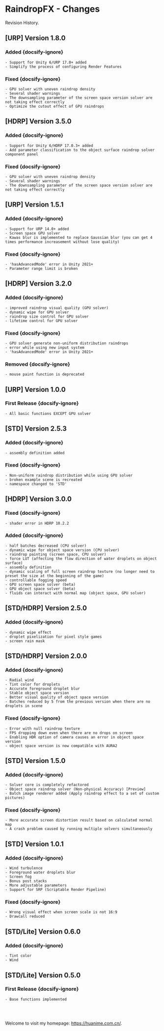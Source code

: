 # RaindropFX - Changes

Revision History.

## [URP] Version 1.8.0
### Added {docsify-ignore}
	- Support for Unity 6/URP 17.0+ added
	- Simplify the process of configuring Render Features

### Fixed {docsify-ignore}
	- GPU solver with uneven raindrop density
	- Several shader warnings
	- The downsampling parameter of the screen space version solver are not taking effect correctly
	- Optimize the cutout effect of GPU raindrops

## [HDRP] Version 3.5.0
### Added {docsify-ignore}
	- Support for Unity 6/HDRP 17.0.3+ added
	- Add parameter classification to the object surface raindrop solver component panel

### Fixed {docsify-ignore}
	- GPU solver with uneven raindrop density
	- Several shader warnings
	- The downsampling parameter of the screen space version solver are not taking effect correctly

## [URP] Version 1.5.1
### Added {docsify-ignore}
	- Support for URP 14.0+ added
	- Screen space GPU solver
	- Kawas blur is implemented to replace Gaussian blur (you can get 4 times performance increasement without lose quality)

### Fixed {docsify-ignore}
	- 'hasAdvancedMode' error in Unity 2021+
	- Parameter range limit is broken

## [HDRP] Version 3.2.0
### Added {docsify-ignore}
	- improved raindrop visual quality (GPU solver)
	- dynamic wipe for GPU solver
	- raindrop size control for GPU solver
	- lifetime control for GPU solver

### Fixed {docsify-ignore}
	- GPU solver generate non-uniform distribution raindrops
	- error while using new input system
	- 'hasAdvancedMode' error in Unity 2021+

### Removed {docsify-ignore}
	- mouse paint function is deprecated

## [URP] Version 1.0.0
### First Release {docsify-ignore}
	- All basic functions EXCEPT GPU solver

## [STD] Version 2.5.3
### Added {docsify-ignore}
	- assembly definition added

### Fixed {docsify-ignore}
	- Non-uniform raindrop distribution while using GPU solver
	- broken example scene is recreated
	- namespace changed to 'STD'

## [HDRP] Version 3.0.0
### Fixed {docsify-ignore}
	- shader error in HDRP 10.2.2

### Added {docsify-ignore}
	- half batches decreased (CPU solver)
	- dynamic wipe for object space version (CPU solver)
	- raindrop painting (screen space, CPU solver)
	- force LUT (affecting the flow direction of water droplets on object surface)
	- assembly definition
	- dynamic scaling of full screen raindrop texture (no longer need to preset the size at the beginning of the game)
	- controllable fogging speed
	- GPU screen space solver (beta)
	- GPU object space solver (beta)
	- fluids can interact with normal map (object space, GPU solver)

## [STD/HDRP] Version 2.5.0
### Added {docsify-ignore}
	- dynamic wipe effect
	- droplet pixelization for pixel style games
	- screen rain mask

## [STD/HDRP] Version 2.0.0
### Added {docsify-ignore}
	- Radial wind
	- Tint color for droplets
	- Accurate foreground droplet blur
	- Stable object space version
	- Better visual quality of object space version
	- Batches reduced by 5 from the previous version when there are no droplets in scene

### Fixed {docsify-ignore}
	- Error with null raindrop texture
	- FPS dropping down even when there are no drops on screen
	- Enabling HDR option of camera causes an error in object space version
	- object space version is now compatible with AURA2

## [STD] Version 1.5.0
### Added {docsify-ignore}
	- Solver core is completely refactored
	- Object space raindrop solver (Non-physical Accuracy) [Preview]
	- Batch image renderer added (Apply raindrop effect to a set of custom pictures)

### Fixed {docsify-ignore}
	- More accurate screen distortion result based on calculated normal map
	- A crash problem caused by running multiple solvers simultaneously

## [STD] Version 1.0.1
### Added {docsify-ignore}
	- Wind turbulence
	- Foreground water droplets blur
	- Screen fog
	- Bonus post stacks
	- More adjustable parameters
	- Support for SRP (Scriptable Render Pipeline)

### Fixed {docsify-ignore}
	- Wrong visual effect when screen scale is not 16:9
	- Drawcall reduced
	
## [STD/Lite] Version 0.6.0
### Added {docsify-ignore}
	- Tint color
	- Wind

## [STD/Lite] Version 0.5.0
### First Release {docsify-ignore}
	- Base functions implemented

</br>
</br>

Welcome to visit my homepage: https://huanime.com.cn/.